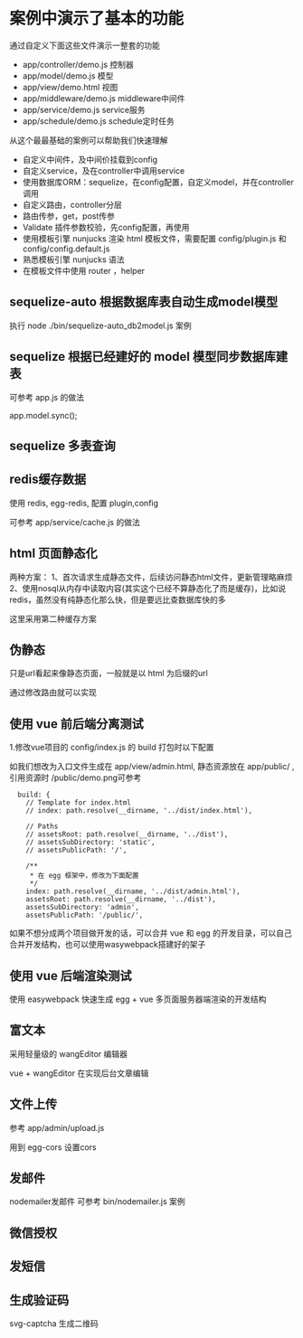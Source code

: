 
# 案例中演示了基本的功能

通过自定义下面这些文件演示一整套的功能

- app/controller/demo.js        控制器
- app/model/demo.js             模型
- app/view/demo.html            视图
- app/middleware/demo.js        middleware中间件
- app/service/demo.js           service服务
- app/schedule/demo.js          schedule定时任务

从这个最最基础的案例可以帮助我们快速理解

- 自定义中间件，及中间价挂载到config
- 自定义service，及在controller中调用service
- 使用数据库ORM：sequelize，在config配置，自定义model，并在controller调用 
- 自定义路由，controller分层
- 路由传参，get，post传参
- Validate 插件参数校验，先config配置，再使用
- 使用模板引擎 nunjucks 渲染 html 模板文件，需要配置 config/plugin.js 和 config/config.default.js
- 熟悉模板引擎 nunjucks 语法
- 在模板文件中使用 router ，helper


## sequelize-auto 根据数据库表自动生成model模型

执行 node ./bin/sequelize-auto_db2model.js 案例


## sequelize  根据已经建好的 model 模型同步数据库建表

可参考 app.js 的做法

app.model.sync();


## sequelize 多表查询




## redis缓存数据

使用 redis, egg-redis, 配置 plugin,config

可参考 app/service/cache.js 的做法



## html 页面静态化

两种方案：
1、首次请求生成静态文件，后续访问静态html文件，更新管理略麻烦
2、使用nosql从内存中读取内容(其实这个已经不算静态化了而是缓存)，比如说redis，虽然没有纯静态化那么快，但是要远比查数据库快的多

这里采用第二种缓存方案


## 伪静态

只是url看起来像静态页面，一般就是以 html 为后缀的url

通过修改路由就可以实现


## 使用 vue 前后端分离测试

1.修改vue项目的 config/index.js 的 build 打包时以下配置

如我们想改为入口文件生成在 app/view/admin.html, 静态资源放在 app/public/ , 引用资源时 /public/demo.png可参考
```
  build: {
    // Template for index.html
    // index: path.resolve(__dirname, '../dist/index.html'),

    // Paths
    // assetsRoot: path.resolve(__dirname, '../dist'),
    // assetsSubDirectory: 'static',
    // assetsPublicPath: '/',

    /**
     * 在 egg 框架中，修改为下面配置
     */
    index: path.resolve(__dirname, '../dist/admin.html'),
    assetsRoot: path.resolve(__dirname, '../dist'),
    assetsSubDirectory: 'admin',
    assetsPublicPath: '/public/',
```

如果不想分成两个项目做开发的话，可以合并 vue 和 egg 的开发目录，可以自己合并开发结构，也可以使用wasywebpack搭建好的架子



## 使用 vue 后端渲染测试

使用 easywebpack 快速生成 egg + vue 多页面服务器端渲染的开发结构



## 富文本

采用轻量级的 wangEditor 编辑器

vue + wangEditor 在实现后台文章编辑


## 文件上传

参考 app/admin/upload.js 

用到 egg-cors 设置cors



## 发邮件
nodemailer发邮件
可参考 bin/nodemailer.js 案例


## 微信授权



## 发短信


## 生成验证码

svg-captcha 生成二维码

